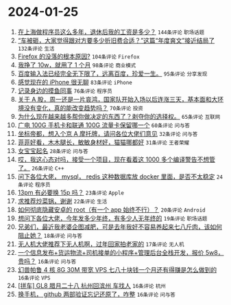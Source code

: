 # 2024-01-25

1. [在上海做程序员这么多年，退休后我的工资是多少？](https://www.v2ex.com/t/1011358) `144条评论` `职场话题`
1. [“车被砸，大家觉得跟对方要多少折旧费合适？”这篇“年度爽文”接近结局了](https://www.v2ex.com/t/1011397) `132条评论` `生活`
1. [Firefox 的没落的根本原因?](https://www.v2ex.com/t/1011474) `104条评论` `Firefox`
1. [我挣了 10w，就用了 1 个月](https://www.v2ex.com/t/1011400) `98条评论` `商业模式`
1. [百度输入法已经完全无下限了，远离百度，珍爱一生。](https://www.v2ex.com/t/1011440) `95条评论` `分享发现`
1. [感觉现在的 iPhone 很无聊](https://www.v2ex.com/t/1011377) `83条评论` `iPhone`
1. [记录身边的摸鱼同事](https://www.v2ex.com/t/1011470) `76条评论` `程序员`
1. [关于 A 股，周一还是一片哀鸿，国家队开始入场以后连涨三天，基本面和大环境没有变化，真的能改变趋势吗？](https://www.v2ex.com/t/1011495) `70条评论` `投资`
1. [为什么现在越来越多帮你做决定的东西了？剥夺你的选择权。](https://www.v2ex.com/t/1011368) `65条评论` `互联网`
1. [广电 100G 手机卡和联通 100G 流量卡保留哪一个](https://www.v2ex.com/t/1011366) `60条评论` `问与答`
1. [坐标帝都，想入个京 A 摩托牌，请问各位大佬们意见](https://www.v2ex.com/t/1011486) `32条评论` `问与答`
1. [菲菲好看，木木腿长，敏敏身材好，猫猫哪都好](https://www.v2ex.com/t/1011364) `31条评论` `王者荣耀`
1. [女宝宝起名](https://www.v2ex.com/t/1011477) `28条评论` `问与答`
1. [哎，我这心态对吗，接受一个项目，现在看着这 1000 多个编译警告不想管了。](https://www.v2ex.com/t/1011501) `26条评论` `C++`
1. [问下各位大佬， mysql， redis 这种数据库放 docker 里面，是否不太稳定](https://www.v2ex.com/t/1011450) `24条评论` `程序员`
1. [13pm 有必要换 15p 吗？](https://www.v2ex.com/t/1011492) `23条评论` `Apple`
1. [求推荐炒菜锅，谢谢](https://www.v2ex.com/t/1011413) `22条评论` `生活`
1. [如何彻底隐藏安卓的 root（有一个 app 始终不行）？](https://www.v2ex.com/t/1011565) `20条评论` `Android`
1. [想问下各位大佬，今年发多少年终，有多少人无年终的](https://www.v2ex.com/t/1011528) `19条评论` `职场话题`
1. [兄弟们，最近我老婆企图减肥，可是去年我好不容易养起来七八斤肉，该如何阻止她？](https://www.v2ex.com/t/1011459) `18条评论` `问与答`
1. [无人机大佬推荐下无人机啊，过年回家拍老家的](https://www.v2ex.com/t/1011446) `17条评论` `无人机`
1. [一个信息发布+货运物流+司机接单的小程序+管理后台全栈开发，报价 5w8，贵吗？](https://www.v2ex.com/t/1011541) `16条评论` `问与答`
1. [幻兽帕鲁 4 核 8G 30M 带宽 VPS 七八十块钱一个月还有得赚是怎么做到的](https://www.v2ex.com/t/1011409) `16条评论` `VPS`
1. [[拼车] GL8 腊月二十八 杭州回滨州 车找人](https://www.v2ex.com/t/1011362) `16条评论` `杭州`
1. [换手机， github 两部验证忘记还原了，咋整](https://www.v2ex.com/t/1011360) `16条评论` `问与答`
